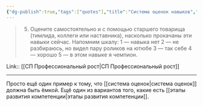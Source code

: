 ```yaml
---
{"dg-publish":true,"tags":["quotes"],"title":"Система оценок навыков","date":"2022-08-07T09:10:58+03:00","modified_at":"2022-08-10T07:46:24+03:00","permalink":"/quotes/202208070910/","dgHomeLink":false,"dgPassFrontmatter":true}
---
```



> 5.  Оцените самостоятельно и с помощью старшего товарища (тимлида, коллеги или наставника), насколько прокачаны эти навыки сейчас. Напомним шкалу: 
>        1 — навыка нет 
>        2 — не разбираюсь, но видел пару роликов на ютюбе 
>        3 — так себе 
>        4 — хорошо 
>        5 — в этом навыке я чемпион.

Link:: [[СП Профессиональный рост|СП Профессиональный рост]]

---

Просто ещё один пример к тому, что [[система оценок|система оценок]] должна быть ёмкой. Ещё один из вариантов того, какие есть [[этапы развития компетенции|этапы развития компетенции]].
